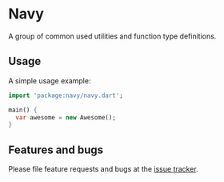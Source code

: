 # Navy

A group of common used utilities and function type definitions.

## Usage

A simple usage example:

```dart
import 'package:navy/navy.dart';

main() {
  var awesome = new Awesome();
}
```

## Features and bugs

Please file feature requests and bugs at the [issue tracker][tracker].

[tracker]: http://example.com/issues/replaceme
